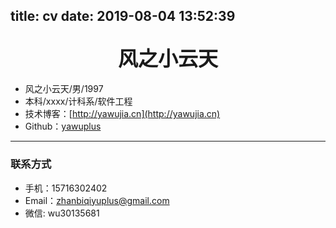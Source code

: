 title: cv
date: 2019-08-04 13:52:39
---
## <span class="font" style="font-family:微软雅黑"><center><span class="size" style="font-size:32px;">风之小云天</span></center></span>

* 风之小云天/男/1997
* 本科/xxxx/计科系/软件工程
* 技术博客：[http://yawujia.cn](http://yawujia.cn)
* Github：[yawuplus](http://github.com/yawuplus)
---
### 联系方式

* 手机：15716302402
* Email：zhanbiqiyuplus@gmail.com
* 微信: wu30135681